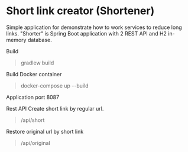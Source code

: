 # Short link creator (Shortener)

Simple application for demonstrate how to work services to reduce long links.
"Shorter" is Spring Boot application with 2 REST API and H2 in-memory database.

Build
 >gradlew build
 
Build Docker container
 >docker-compose up --build

Application port
8087

Rest API
Create short link by regular url.
> /api/short
>
Restore original url by short link
> /api/original
